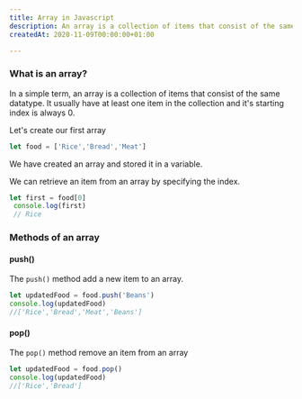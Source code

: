 ```yaml
---
title: Array in Javascript
description: An array is a collection of items that consist of the same datatype
createdAt: 2020-11-09T00:00:00+01:00

---
```

### What is an array?

In a simple term, an array is a collection of items that consist of the same datatype. It usually have at least one item in the collection and it's starting index is always 0.

Let's create our first array

```js
let food = ['Rice','Bread','Meat']
```

We have created an array and stored it in a variable.

We can retrieve an item from an array by specifying the index.

```js
let first = food[0]
 console.log(first)
 // Rice
```

### Methods of an array

#### push()

The `push()` method add a new item to an array.

```js
let updatedFood = food.push('Beans')
console.log(updatedFood)
//['Rice','Bread','Meat','Beans']
```

#### pop()

The `pop()` method remove an item from an array

```js
let updatedFood = food.pop()
console.log(updatedFood)
//['Rice','Bread']
```